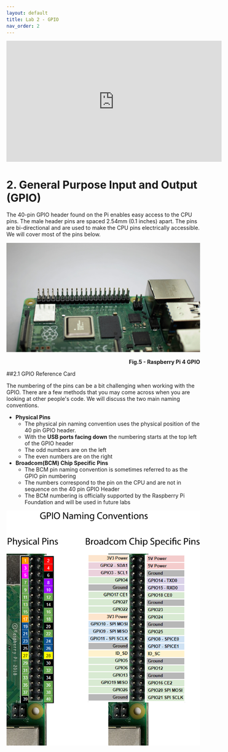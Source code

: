 ```yaml
---
layout: default
title: Lab 2 - GPIO
nav_order: 2
---
```

<p align="center">
<iframe width="560" height="315" src="https://www.youtube.com/embed/TrnCnbPjTJU" title="YouTube video player" frameborder="0" allow="accelerometer; autoplay; clipboard-write; encrypted-media; gyroscope; picture-in-picture" allowfullscreen></iframe>

</p>

# 2. General Purpose Input and Output (GPIO)

The 40-pin GPIO header found on the Pi enables easy access to the CPU pins. The male header pins are spaced 2.54mm (0.1 inches) apart. The pins are bi-directional and are used to make the CPU pins electrically accessible. We will cover most of the pins below.

![pi_gpio](assets\img\piGPIO.jpg)
<p align=right><b>Fig.5 - Raspberry Pi 4 GPIO</b></p>

##2.1 GPIO Reference Card

The numbering of the pins can be a bit challenging when working with the GPIO. There are a few methods that you may come across when you are looking at other people's code. We will discuss the two main naming conventions.

- **Physical Pins** 
  - The physical pin naming convention uses the physical position of the 40 pin GPIO header.
  - With the **USB ports facing down** the numbering starts at the top left of the GPIO header
  - The odd numbers are on the left
  - The even numbers are on the right
- **Broadcom(BCM) Chip Specific Pins**
  - The BCM pin naming convention is sometimes referred to as the GPIO pin numbering
  - The numbers correspond to the pin on the CPU and are not in sequence on the 40 pin GPIO Header
  - The BCM numbering is officially supported by the Raspberry Pi Foundation and will be used in future labs


![GPIO Reference Card](assets/img/GPIO-pin-names.jpg)





